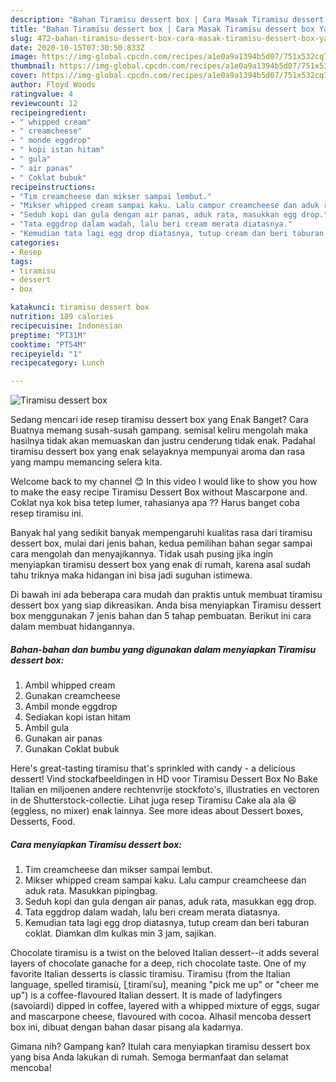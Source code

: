 ```yaml
---
description: "Bahan Tiramisu dessert box | Cara Masak Tiramisu dessert box Yang Enak dan Simpel"
title: "Bahan Tiramisu dessert box | Cara Masak Tiramisu dessert box Yang Enak dan Simpel"
slug: 472-bahan-tiramisu-dessert-box-cara-masak-tiramisu-dessert-box-yang-enak-dan-simpel
date: 2020-10-15T07:30:50.833Z
image: https://img-global.cpcdn.com/recipes/a1e0a9a1394b5d07/751x532cq70/tiramisu-dessert-box-foto-resep-utama.jpg
thumbnail: https://img-global.cpcdn.com/recipes/a1e0a9a1394b5d07/751x532cq70/tiramisu-dessert-box-foto-resep-utama.jpg
cover: https://img-global.cpcdn.com/recipes/a1e0a9a1394b5d07/751x532cq70/tiramisu-dessert-box-foto-resep-utama.jpg
author: Floyd Woods
ratingvalue: 4
reviewcount: 12
recipeingredient:
- " whipped cream"
- " creamcheese"
- " monde eggdrop"
- " kopi istan hitam"
- " gula"
- " air panas"
- " Coklat bubuk"
recipeinstructions:
- "Tim creamcheese dan mikser sampai lembut."
- "Mikser whipped cream sampai kaku. Lalu campur creamcheese dan aduk rata. Masukkan pipingbag."
- "Seduh kopi dan gula dengan air panas, aduk rata, masukkan egg drop."
- "Tata eggdrop dalam wadah, lalu beri cream merata diatasnya."
- "Kemudian tata lagi egg drop diatasnya, tutup cream dan beri taburan coklat. Diamkan dlm kulkas min 3 jam, sajikan."
categories:
- Resep
tags:
- tiramisu
- dessert
- box

katakunci: tiramisu dessert box 
nutrition: 189 calories
recipecuisine: Indonesian
preptime: "PT31M"
cooktime: "PT54M"
recipeyield: "1"
recipecategory: Lunch

---
```



![Tiramisu dessert box](https://img-global.cpcdn.com/recipes/a1e0a9a1394b5d07/751x532cq70/tiramisu-dessert-box-foto-resep-utama.jpg)

Sedang mencari ide resep tiramisu dessert box yang Enak Banget? Cara Buatnya memang susah-susah gampang. semisal keliru mengolah maka hasilnya tidak akan memuaskan dan justru cenderung tidak enak. Padahal tiramisu dessert box yang enak selayaknya mempunyai aroma dan rasa yang mampu memancing selera kita.

Welcome back to my channel 😊 In this video I would like to show you how to make the easy recipe Tiramisu Dessert Box without Mascarpone and. Coklat nya kok bisa tetep lumer, rahasianya apa ?? Harus banget coba resep tiramisu ini.

Banyak hal yang sedikit banyak mempengaruhi kualitas rasa dari tiramisu dessert box, mulai dari jenis bahan, kedua pemilihan bahan segar sampai cara mengolah dan menyajikannya. Tidak usah pusing jika ingin menyiapkan tiramisu dessert box yang enak di rumah, karena asal sudah tahu triknya maka hidangan ini bisa jadi suguhan istimewa.


Di bawah ini ada beberapa cara mudah dan praktis untuk membuat tiramisu dessert box yang siap dikreasikan. Anda bisa menyiapkan Tiramisu dessert box menggunakan 7 jenis bahan dan 5 tahap pembuatan. Berikut ini cara dalam membuat hidangannya.

<!--inarticleads1-->

##### Bahan-bahan dan bumbu yang digunakan dalam menyiapkan Tiramisu dessert box:

1. Ambil  whipped cream
1. Gunakan  creamcheese
1. Ambil  monde eggdrop
1. Sediakan  kopi istan hitam
1. Ambil  gula
1. Gunakan  air panas
1. Gunakan  Coklat bubuk


Here&#39;s great-tasting tiramisu that&#39;s sprinkled with candy - a delicious dessert! Vind stockafbeeldingen in HD voor Tiramisu Dessert Box No Bake Italian en miljoenen andere rechtenvrije stockfoto&#39;s, illustraties en vectoren in de Shutterstock-collectie. Lihat juga resep Tiramisu Cake ala ala 😆 (eggless, no mixer) enak lainnya. See more ideas about Dessert boxes, Desserts, Food. 

<!--inarticleads2-->

##### Cara menyiapkan Tiramisu dessert box:

1. Tim creamcheese dan mikser sampai lembut.
1. Mikser whipped cream sampai kaku. Lalu campur creamcheese dan aduk rata. Masukkan pipingbag.
1. Seduh kopi dan gula dengan air panas, aduk rata, masukkan egg drop.
1. Tata eggdrop dalam wadah, lalu beri cream merata diatasnya.
1. Kemudian tata lagi egg drop diatasnya, tutup cream dan beri taburan coklat. Diamkan dlm kulkas min 3 jam, sajikan.


Chocolate tiramisu is a twist on the beloved Italian dessert--it adds several layers of chocolate ganache for a deep, rich chocolate taste. One of my favorite Italian desserts is classic tiramisu. Tiramisu (from the Italian language, spelled tiramisù, [ˌtiramiˈsu], meaning &#34;pick me up&#34; or &#34;cheer me up&#34;) is a coffee-flavoured Italian dessert. It is made of ladyfingers (savoiardi) dipped in coffee, layered with a whipped mixture of eggs, sugar and mascarpone cheese, flavoured with cocoa. Alhasil mencoba dessert box ini, dibuat dengan bahan dasar pisang ala kadarnya. 

Gimana nih? Gampang kan? Itulah cara menyiapkan tiramisu dessert box yang bisa Anda lakukan di rumah. Semoga bermanfaat dan selamat mencoba!
